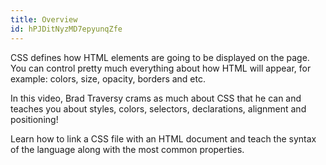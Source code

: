 ```yaml
---
title: Overview
id: hPJDitNyzMD7epyunqZfe
---
```


CSS defines how HTML elements are going to be displayed on the page. You can control pretty much everything about how HTML will appear, for example: colors, size, opacity, borders and etc.

<lazy-image src="front-end-developer/en/css-html-vs-css.png"></lazy-image>

<link-bookmark href="https://www.youtube.com/watch?v=yfoY53QXEnI" title="CSS Crash Course For Absolute Beginners"> In this video, Brad Traversy crams as much about CSS that he can and teaches you about styles, colors, selectors, declarations, alignment and positioning! </link-bookmark>

<link-bookmark href="https://www.youtube.com/watch?v=0afZj1G0BIE" title="Learn CSS in 12 Minutes">Learn how to link a CSS file with an HTML document and teach the syntax of the language along with the most common properties. </link-bookmark>
